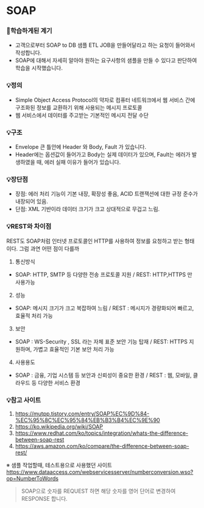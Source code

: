 # SOAP
  

### 🦻학습하게된 계기
- 고객으로부터 SOAP to DB 샘플 ETL JOB을 만들어달라고 하는 요청이 들어와서 작성합니다.
- SOAP에 대해서 자세히 알아야 원하는 요구사항의 샘플을 만들 수 있다고 판단하여 학습을 시작했습니다.
    
### 💡정의
- Simple Object Access Protocol의 약자로 컴퓨터 네트워크에서 웹 서비스 간에 구조화된 정보를 교환하기 위해 사용되는 메시지 프로토콜
- 웹 서비스에서 데이터를 주고받는 기본적인 메시지 전달 수단
  
### 💡구조
- Envelope 큰 틀안에 Header 와 Body, Fault 가 있습니다.
- Header에는 옵션값이 들어가고 Body는 실제 데이터가 있으며, Fault는 에러가 발생하였을 때, 에러 실패 이유가 들어가 있습니다.

### 💡장단점
- 장점: 에러 처리 기능이 기본 내장, 확장성 좋음, ACID 트랜잭션에 대한 규정 준수가 내장되어 있음.
- 단점: XML 기반이라 데이터 크기가 크고 상대적으로 무겁고 느림.

### 💡REST와 차이점 
REST도 SOAP처럼 인터넷 프로토콜인 HTTP를 사용하여 정보를 요청하고 받는 형태이다. 그럼 과연 어떤 점이 다를까  
  
1. 통신방식
- SOAP: HTTP, SMTP 등 다양한 전송 프로토콜 지원 / REST: HTTP,HTTPS 만 사용가능
  
2. 성능
- SOAP: 메시지 크기가 크고 복잡하여 느림 / REST : 메시지가 경량화되어 빠르고, 효율적 처리 가능
  
3. 보안
- SOAP : WS-Security , SSL 라는 자체 표준 보안 기능 탑재 / REST: HTTPS 지원하며, 가볍고 효율적인 기본 보안 처리 가능 
  
4. 사용용도
- SOAP : 금융, 기업 시스템 등 보안과 신뢰성이 중요한 환경 / REST : 웹, 모바일, 클라우드 등 다양한 서비스 환경  

### 💡참고 사이트
1. https://mutpp.tistory.com/entry/SOAP%EC%9D%84-%EC%95%8C%EC%95%84%EB%B3%B4%EC%9E%90  
2. https://ko.wikipedia.org/wiki/SOAP  
3. https://www.redhat.com/ko/topics/integration/whats-the-difference-between-soap-rest  
4. https://aws.amazon.com/ko/compare/the-difference-between-soap-rest/  
  
※ 샘플 작업할때, 테스트용으로 사용했던 사이트  
https://www.dataaccess.com/webservicesserver/numberconversion.wso?op=NumberToWords  
> SOAP으로 숫자를 REQUEST 하면 해당 숫자를 영어 단어로 변경하여 RESPONSE 합니다.